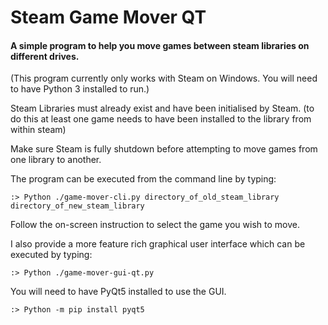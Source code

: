 # Steam Game Mover QT
#### A simple program to help you move games between steam libraries on different drives.
(This program currently only works with Steam on Windows. 
You will need to have Python 3 installed to run.)

Steam Libraries must already exist and have been initialised by Steam. (to do this at least one game needs to have been 
installed to the library from within steam) 

Make sure Steam is fully shutdown before attempting to move games from one library to another.

The program can be executed from the command line by typing:

```:> Python ./game-mover-cli.py directory_of_old_steam_library directory_of_new_steam_library```

Follow the on-screen instruction to select the game you wish to move.

I also provide a more feature rich graphical user interface which can be executed by typing:

```:> Python ./game-mover-gui-qt.py```

You will need to have PyQt5 installed to use the GUI.

```:> Python -m pip install pyqt5```

